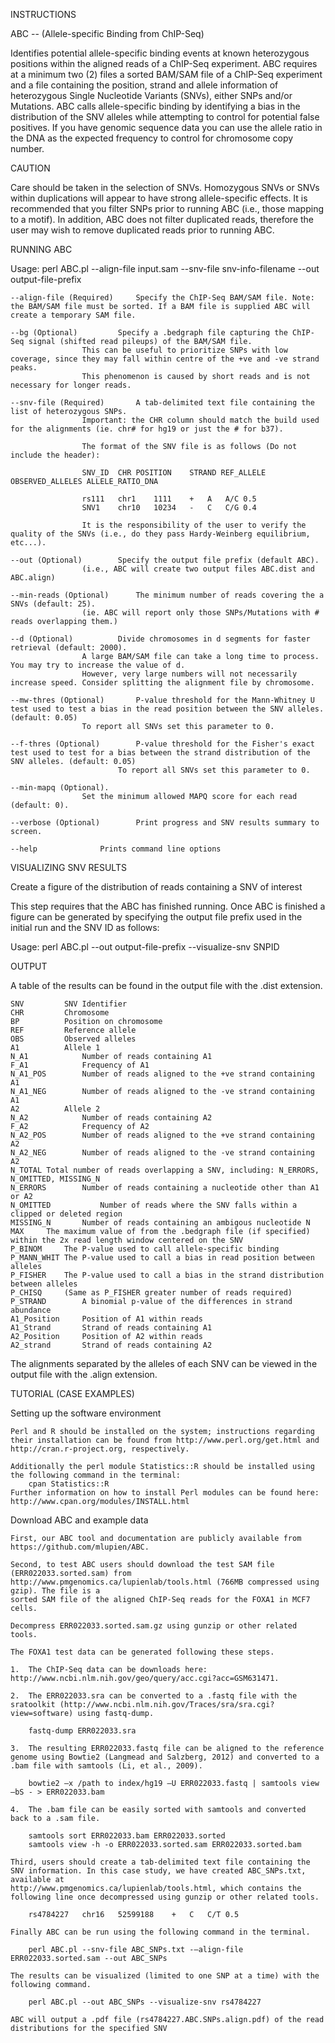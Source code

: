 INSTRUCTIONS

ABC -- (Allele-specific Binding from ChIP-Seq) 

Identifies potential allele-specific binding events at known heterozygous positions within the aligned reads of a ChIP-Seq experiment. ABC requires at a minimum two (2) files a sorted BAM/SAM file 
of a ChIP-Seq experiment and a file containing the position, strand and allele information of heterozygous Single Nucleotide Variants (SNVs), either SNPs and/or Mutations. ABC calls allele-specific 
binding by identifying a bias in the distribution of the SNV alleles while attempting to control for potential false positives. If you have genomic sequence data you can use the allele ratio in the
DNA as the expected frequency to control for chromosome copy number.

CAUTION

Care should be taken in the selection of SNVs. Homozygous SNVs or SNVs within duplications will appear to have strong allele-specific effects.  It is recommended that you filter SNPs prior to 
running ABC (i.e., those mapping to a motif). In addition, ABC does not filter duplicated reads, therefore the user may wish to remove duplicated reads prior to running ABC.

RUNNING ABC

Usage: perl ABC.pl --align-file input.sam --snv-file snv-info-filename --out output-file-prefix

	--align-file (Required)		Specify the ChIP-Seq BAM/SAM file. Note: the BAM/SAM file must be sorted. If a BAM file is supplied ABC will create a temporary SAM file.

	--bg (Optional)			Specify a .bedgraph file capturing the ChIP-Seq signal (shifted read pileups) of the BAM/SAM file.
					This can be useful to prioritize SNPs with low coverage, since they may fall within centre of the +ve and -ve strand peaks. 
					This phenomenon is caused by short reads and is not necessary for longer reads.

	--snv-file (Required)		A tab-delimited text file containing the list of heterozygous SNPs. 
					Important: the CHR column should match the build used for the alignments (ie. chr# for hg19 or just the # for b37).

					The format of the SNV file is as follows (Do not include the header):

					SNV_ID	CHR	POSITION	STRAND REF_ALLELE	OBSERVED_ALLELES ALLELE_RATIO_DNA
           
					rs111	chr1	1111	+	A	A/C	0.5
					SNV1	chr10	10234	-	C	C/G	0.4

					It is the responsibility of the user to verify the quality of the SNVs (i.e., do they pass Hardy-Weinberg equilibrium, etc...).

	--out (Optional)		Specify the output file prefix (default ABC).
					(i.e., ABC will create two output files ABC.dist and ABC.align)

	--min-reads (Optional) 		The minimum number of reads covering the a SNVs (default: 25).
					(ie. ABC will report only those SNPs/Mutations with # reads overlapping them.)

	--d (Optional)			Divide chromosomes in d segments for faster retrieval (default: 2000). 
					A large BAM/SAM file can take a long time to process. You may try to increase the value of d. 
					However, very large numbers will not necessarily increase speed. Consider splitting the alignment file by chromosome.

	--mw-thres (Optional)		P-value threshold for the Mann-Whitney U test used to test a bias in the read position between the SNV alleles. (default: 0.05)
					To report all SNVs set this parameter to 0.

	--f-thres (Optional)		P-value threshold for the Fisher's exact test used to test for a bias between the strand distribution of the SNV alleles. (default: 0.05)
           	     			To report all SNVs set this parameter to 0.

	--min-mapq (Optional).
				 	Set the minimum allowed MAPQ score for each read (default: 0).
		
	--verbose (Optional)		Print progress and SNV results summary to screen.	

	--help				Prints command line options


VISUALIZING SNV RESULTS

Create a figure of the distribution of reads containing a SNV of interest

This step requires that the ABC has finished running. Once ABC is finished a figure can be generated by specifying the output file prefix used in the initial run and the SNV ID as follows:

Usage:	perl ABC.pl --out output-file-prefix --visualize-snv SNPID

OUTPUT

A table of the results can be found in the output file with the .dist extension.
		
	SNV			SNV Identifier
	CHR			Chromosome
	BP			Position on chromosome
	REF			Reference allele
	OBS			Observed alleles
	A1			Allele 1
	N_A1			Number of reads containing A1
	F_A1			Frequency of A1
	N_A1_POS		Number of reads aligned to the +ve strand containing A1
	N_A1_NEG		Number of reads aligned to the -ve strand containing A1
	A2			Allele 2 
	N_A2			Number of reads containing A2
	F_A2			Frequency of A2
	N_A2_POS		Number of reads aligned to the +ve strand containing A2
	N_A2_NEG		Number of reads aligned to the -ve strand containing A2
	N_TOTAL	Total number of reads overlapping a SNV, including: N_ERRORS, N_OMITTED, MISSING_N
	N_ERRORS		Number of reads containing a nucleotide other than A1 or A2
	N_OMITTED			Number of reads where the SNV falls within a clipped or deleted region
	MISSING_N		Number of reads containing an ambigous nucleotide N
	MAX		The maximum value of from the .bedgraph file (if specified) 	within the 2x read length window centered on the SNV
	P_BINOM		The P-value used to call allele-specific binding
	P_MANN_WHIT	The P-value used to call a bias in read position between alleles 
	P_FISHER	The P-value used to call a bias in the strand distribution between alleles
	P_CHISQ	 	(Same as P_FISHER greater number of reads required)
	P_STRAND		A binomial p-value of the differences in strand abundance 
	A1_Position		Position of A1 within reads
	A1_Strand		Strand of reads containing A1
	A2_Position		Position of A2 within reads 
	A2_strand		Strand of reads containing A2

The alignments separated by the alleles of each SNV can be viewed in the output file with the .align extension.

TUTORIAL (CASE EXAMPLES)

Setting up the software environment

	Perl and R should be installed on the system; instructions regarding their installation can be found from http://www.perl.org/get.html and http://cran.r-project.org, respectively.

	Additionally the perl module Statistics::R should be installed using the following command in the terminal:
		cpan Statistics::R
	Further information on how to install Perl modules can be found here: http://www.cpan.org/modules/INSTALL.html

Download ABC and example data

	First, our ABC tool and documentation are publicly available from https://github.com/mlupien/ABC.

	Second, to test ABC users should download the test SAM file (ERR022033.sorted.sam) from http://www.pmgenomics.ca/lupienlab/tools.html (766MB compressed using gzip). The file is a 
	sorted SAM file of the aligned ChIP-Seq reads for the FOXA1 in MCF7 cells.

	Decompress ERR022033.sorted.sam.gz using gunzip or other related tools. 

	The FOXA1 test data can be generated following these steps. 

	1.	The ChIP-Seq data can be downloads here: http://www.ncbi.nlm.nih.gov/geo/query/acc.cgi?acc=GSM631471.

	2.	The ERR022033.sra can be converted to a .fastq file with the sratoolkit (http://www.ncbi.nlm.nih.gov/Traces/sra/sra.cgi?view=software) using fastq-dump. 

		fastq-dump ERR022033.sra

	3.	The resulting ERR022033.fastq file can be aligned to the reference genome using Bowtie2 (Langmead and Salzberg, 2012) and converted to a .bam file with samtools (Li, et al., 2009).
	
		bowtie2 –x /path to index/hg19 –U ERR022033.fastq | samtools view –bS - > ERR022033.bam

	4.	The .bam file can be easily sorted with samtools and converted back to a .sam file.

		samtools sort ERR022033.bam ERR022033.sorted
		samtools view -h -o ERR022033.sorted.sam ERR022033.sorted.bam

	Third, users should create a tab-delimited text file containing the SNV information. In this case study, we have created ABC_SNPs.txt, available at
	http://www.pmgenomics.ca/lupienlab/tools.html, which contains the following line once decompressed using gunzip or other related tools.

		rs4784227	chr16	52599188	+	C	C/T	0.5

	Finally ABC can be run using the following command in the terminal.

		perl ABC.pl --snv-file ABC_SNPs.txt -–align-file ERR022033.sorted.sam --out ABC_SNPs 

	The results can be visualized (limited to one SNP at a time) with the following command.

		perl ABC.pl --out ABC_SNPs --visualize-snv rs4784227

	ABC will output a .pdf file (rs4784227.ABC.SNPs.align.pdf) of the read distributions for the specified SNV 
